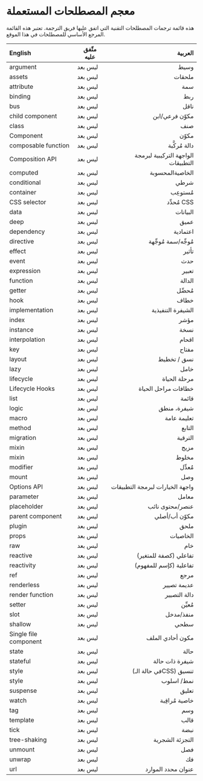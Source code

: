 # معجم المصطلحات المستعملة

هذه قائمة ترجمات المصطلحات التقنية التي اتفق عليها فريق الترجمة. تعتبر هذه القائمة المرجع الأساسي للمصطلحات في هذا الموقع.

| English               | متّفق عليه |                            العربية |
| :--------------------- | ------------- | -------------------------------: |
| argument              | ليس بعد |                               وسيط |
| assets                | ليس بعد |                             ملحقات |
| attribute             | ليس بعد |                                سمة |
| binding               | ليس بعد |                                ربط |
| bus                   | ليس بعد |                               ناقل |
| child component       | ليس بعد |                     مكوّن فرعي/ابن |
| class                 | ليس بعد |                                صنف |
| Component             | ليس بعد |                              مكوّن |
| composable function   | ليس بعد |                      دالة مُركَّبة |
| Composition API       | ليس بعد | الواجهة التركيبية لبرمجة التطبيقات |
| computed              | ليس بعد |                    الخاصيةالمحسوبة |
| conditional           | ليس بعد |                               شرطي |
| container             | ليس بعد |                           مُستوعِب |
| CSS selector          | ليس بعد |                        مُحدِّد CSS |
| data                  | ليس بعد |                           البيانات |
| deep                  | ليس بعد |                               عميق |
| dependency            | ليس بعد |                           اعتمادية |
| directive             | ليس بعد |               مُوجِّه/سمة مُوجِّهة |
| effect                | ليس بعد |                              تأثير |
| event                 | ليس بعد |                                حدث |
| expression            | ليس بعد |                              تعبير |
| function              | ليس بعد |                             الدالة |
| getter                | ليس بعد |                            مُحصِّل |
| hook                  | ليس بعد |                               خطاف |
| implementation        | ليس بعد |                  الشيفرة التنفيذية |
| index                 | ليس بعد |                               مؤشر |
| instance              | ليس بعد |                               نسخة |
| interpolation         | ليس بعد |                              اقحام |
| key                   | ليس بعد |                              مفتاح |
| layout                | ليس بعد |                        نسق / تخطيط |
| lazy                  | ليس بعد |                               خامل |
| lifecycle             | ليس بعد |                       مرحلة الحياة |
| Lifecycle Hooks       | ليس بعد |                خطافات مراحل الحياة |
| list                  | ليس بعد |                              قائمة |
| logic                 | ليس بعد |                        شيفرة، منطق |
| macro                 | ليس بعد |                        تعليمة عامة |
| method                | ليس بعد |                             التابع |
| migration             | ليس بعد |                            الترقية |
| mixin                 | ليس بعد |                               مزيج |
| mixin                 | ليس بعد |                              مخلوط |
| modifier              | ليس بعد |                            مُعدِّل |
| mount                 | ليس بعد |                                وصل |
| Options API           | ليس بعد |    واجهة الخيارات لبرمجة التطبيقات |
| parameter             | ليس بعد |                              معامل |
| placeholder           | ليس بعد |                    عنصر/محتوى نائب |
| parent component      | ليس بعد |                      مكوّن أب/أصلي |
| plugin                | ليس بعد |                               ملحق |
| props                 | ليس بعد |                           الخاصيات |
| raw                   | ليس بعد |                                خام |
| reactive              | ليس بعد |              (كصفة للمتغير) تفاعلي |
| reactivity            | ليس بعد |             (كإسم للمفهوم) تفاعلية |
| ref                   | ليس بعد |                               مرجع |
| renderless            | ليس بعد |                        عديمة تصيير |
| render function       | ليس بعد |                       دالة التصيير |
| setter                | ليس بعد |                            مُعيِّن |
| slot                  | ليس بعد |                          منفذ/مدخل |
| shallow               | ليس بعد |                               سطحي |
| Single file component | ليس بعد |                   مكون أحادي الملف |
| state                 | ليس بعد |                               حالة |
| stateful              | ليس بعد |                     شيفرة ذات حالة |
| style                 | ليس بعد |             (في حالة الـCSS) تنسيق |
| style                 | ليس بعد |                         نمط/ اسلوب |
| suspense              | ليس بعد |                               تعليق |
| watch                 | ليس بعد |                     خاصية مُراقِبة |
| tag                   | ليس بعد |                                وسم |
| template              | ليس بعد |                               قالب |
| tick                  | ليس بعد |                               نبضة |
| tree-shaking          | ليس بعد |                    التجزئة الشجرية |
| unmount               | ليس بعد |                                فصل |
| unwrap                | ليس بعد |                                 فك |
| url                   | ليس بعد |                 عنوان محدد الموارد |
